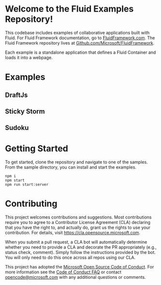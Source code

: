 # Welcome to the Fluid Examples Repository!
This codebase includes examples of collaborative applications built with Fluid. For Fluid Framework documentation, go to [FluidFramework.com](www.FluidFramework.com). The Fluid Framework repository lives at [Github.com/Microsoft/FluidFramework](Github.com/Microsoft/FluidFramework).

Each example is a standalone application that defines a Fluid Container and loads it into a webpage.

# Examples

## DraftJs


## Sticky Storm

## Sudoku

# Getting Started
To get started, clone the repository and navigate to one of the samples. From the sample directory, you can install and start the examples.

```
npm i
npm start
npm run start:server
```

# Contributing

This project welcomes contributions and suggestions.  Most contributions require you to agree to a
Contributor License Agreement (CLA) declaring that you have the right to, and actually do, grant us
the rights to use your contribution. For details, visit https://cla.opensource.microsoft.com.

When you submit a pull request, a CLA bot will automatically determine whether you need to provide
a CLA and decorate the PR appropriately (e.g., status check, comment). Simply follow the instructions
provided by the bot. You will only need to do this once across all repos using our CLA.

This project has adopted the [Microsoft Open Source Code of Conduct](https://opensource.microsoft.com/codeofconduct/).
For more information see the [Code of Conduct FAQ](https://opensource.microsoft.com/codeofconduct/faq/) or
contact [opencode@microsoft.com](mailto:opencode@microsoft.com) with any additional questions or comments.
